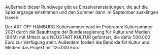 Außerhalb dieser Rundwege gibt es Einzelveranstaltungen, die auf die Spaziergänge einstimmen und den Sommer dann im September ausklingen lassen.

Der ART OFF HAMBURG Kultursommer wird im Programm Kultursommer 2021 durch die Beauftragte der Bundesregierung für Kultur und Medien (BKM) mit Mitteln aus NEUSTART KULTUR gefördert, die dafür 
500.000 Euro zur Verfügung stellt. Außerdem fördert die Behörde für Kultur und Medien das Projekt mit 125.000 Euro.
